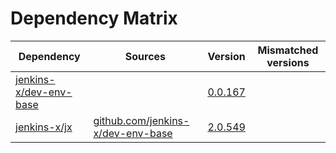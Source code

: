 # Dependency Matrix

Dependency | Sources | Version | Mismatched versions
---------- | ------- | ------- | -------------------
[jenkins-x/dev-env-base](https://github.com/jenkins-x/dev-env-base) |  | [0.0.167](https://github.com/jenkins-x/dev-env-base/releases/tag/v0.0.167) | 
[jenkins-x/jx](https://github.com/jenkins-x/jx) | [github.com/jenkins-x/dev-env-base](https://github.com/jenkins-x/dev-env-base) | [2.0.549](https://github.com/jenkins-x/jx/releases/tag/v2.0.549) | 
